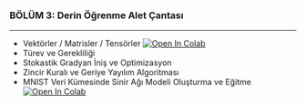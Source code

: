 ### BÖLÜM 3: Derin Öğrenme Alet Çantası

---

- Vektörler / Matrisler / Tensörler [![Open In Colab](https://colab.research.google.com/assets/colab-badge.svg)](https://colab.research.google.com/github/ayyucekizrak/Keras_ile_Derin_Ogrenmeye_Giris/blob/master/Bölüm3/Vektörler_Matrisler_Tensörler.ipynb)
- Türev ve Gerekliliği
- Stokastik Gradyan İniş ve Optimizasyon
- Zincir Kuralı ve Geriye Yayılım Algoritması
- MNIST Veri Kümesinde Sinir Ağı Modeli Oluşturma ve Eğitme [![Open In Colab](https://colab.research.google.com/assets/colab-badge.svg)](https://colab.research.google.com/github/ayyucekizrak/Keras_ile_Derin_Ogrenmeye_Giris/blob/master/Bölüm3/MNIST_YSA.ipynb)
